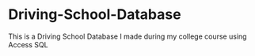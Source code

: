 # Driving-School-Database
This is a Driving School Database I made during my college course using Access SQL
